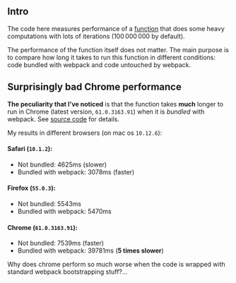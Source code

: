 ## Intro

The code here measures performance of a
[function](https://github.com/everdimension/web-worker-test/blob/master/src/doComputations.js)
that does some heavy computations with lots
of iterations&nbsp;(100&#8239;000&#8239;000 by default).

The performance of the function itself does not matter. The main purpose is
to compare how long it takes to run this function in different conditions:
code bundled with webpack and code untouched by webpack.

## Surprisingly bad Chrome performance
**The peculiarity that I've noticed** is that the function takes **much** longer
to run in Chrome (latest version, `61.0.3163.91`) when it is *bundled* with webpack.
See [source code](https://github.com/everdimension/web-worker-test/tree/master/src)
for details.

My results in different browsers (on mac os `10.12.6`):

#### Safari (`10.1.2`):
* Not bundled: 4625ms (slower)
* Bundled with webpack: 3078ms (faster)

#### Firefox (`55.0.3`):
* Not bundled: 5543ms
* Bundled with webpack: 5470ms

#### Chrome (`61.0.3163.91`):
* Not bundled: 7539ms (faster)
* Bundled with webpack: 39781ms (**5 times slower**)

Why does chrome perform so much worse when the code is wrapped
with standard webpack bootstrapping stuff?...
